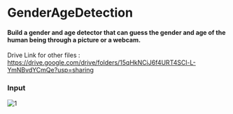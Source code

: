 # GenderAgeDetection

#### Build a gender and age detector that can guess the gender and age of the human being through a picture or a webcam.

Drive Link for other files : https://drive.google.com/drive/folders/15qHkNCiJ6f4URT4SCl-L-YmNBvdYCmQe?usp=sharing

### Input

![1](https://user-images.githubusercontent.com/85325733/220815731-7540f61c-955a-45f0-8c67-1eefa4bf8a0a.jpg)
